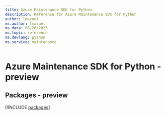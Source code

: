 ```yaml
---
title: Azure Maintenance SDK for Python
description: Reference for Azure Maintenance SDK for Python
author: lmazuel
ms.author: lmazuel
ms.data: 06/26/2023
ms.topic: reference
ms.devlang: python
ms.service: maintenance
---
```

# Azure Maintenance SDK for Python - preview
## Packages - preview
[!INCLUDE [packages](maintenance-index.md)]